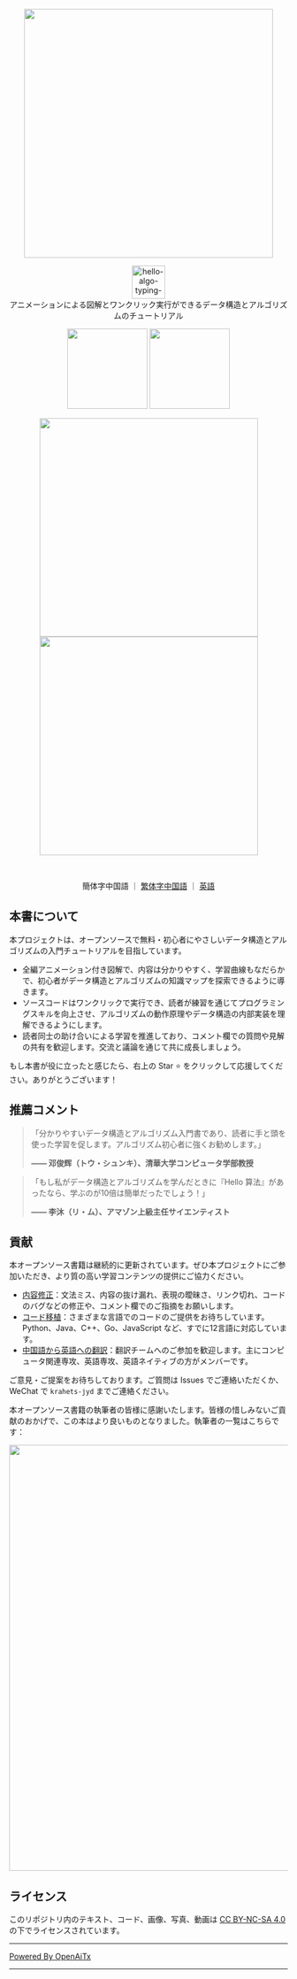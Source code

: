 <p align="center">
  <a href="https://www.hello-algo.com/">
    <img src="https://www.hello-algo.com/index.assets/hello_algo_header.png" width="450"></a>
</p>

<p align="center">
  <img style="height: 60px;" src="https://readme-typing-svg.demolab.com?font=Noto+Sans+SC&weight=400&duration=3500&pause=2000&color=21C8B8&center=true&vCenter=true&random=false&width=200&lines=Hello%2C+%E7%AE%97%E6%B3%95+!" alt="hello-algo-typing-svg" />
  </br>
  アニメーションによる図解とワンクリック実行ができるデータ構造とアルゴリズムのチュートリアル
</p>

<p align="center">
  <a href="https://www.hello-algo.com/">
    <img src="https://www.hello-algo.com/index.assets/btn_read_online_dark.svg" width="145"></a>
  <a href="https://github.com/krahets/hello-algo/releases">
    <img src="https://www.hello-algo.com/index.assets/btn_download_pdf_dark.svg" width="145"></a>
</p>

<p align="center">
  <img src="https://www.hello-algo.com/index.assets/animation.gif" width="395">
  <img src="https://www.hello-algo.com/index.assets/running_code.gif" width="395">
</p>

<p align="center">
  <img src="https://img.shields.io/badge/Python-snow?logo=python&logoColor=3776AB" alt="" />
  <img src="https://img.shields.io/badge/Java-snow?logo=coffeescript&logoColor=FC4C02" alt="" />
  <img src="https://img.shields.io/badge/C%2B%2B-snow?logo=c%2B%2B&logoColor=00599C" alt="" />
  <img src="https://img.shields.io/badge/C-snow?logo=c&logoColor=A8B9CC" alt="" />
  <img src="https://img.shields.io/badge/C%23-snow?logo=csharp&logoColor=512BD4" alt="" />
  <img src="https://img.shields.io/badge/JavaScript-snow?logo=javascript&logoColor=E9CE30" alt="" />
  <img src="https://img.shields.io/badge/Go-snow?logo=go&logoColor=00ADD8" alt="" />
  <img src="https://img.shields.io/badge/Swift-snow?logo=swift&logoColor=F05138" alt="" />
  <img src="https://img.shields.io/badge/Rust-snow?logo=rust&logoColor=000000" alt="" />
  <img src="https://img.shields.io/badge/Ruby-snow?logo=ruby&logoColor=CC342D" alt="" />
  <img src="https://img.shields.io/badge/Kotlin-snow?logo=kotlin&logoColor=7F52FF" alt="" />
  <img src="https://img.shields.io/badge/TypeScript-snow?logo=typescript&logoColor=3178C6" alt="" />
  <img src="https://img.shields.io/badge/Dart-snow?logo=dart&logoColor=0175C2" alt="" />
</p>

<p align="center">
  簡体字中国語
  ｜
  <a href="https://github.com/krahets/hello-algo/blob/main/zh-hant/README.md">繁体字中国語</a>
  ｜
  <a href="https://github.com/krahets/hello-algo/blob/main/en/README.md">英語</a>
</p>

## 本書について

本プロジェクトは、オープンソースで無料・初心者にやさしいデータ構造とアルゴリズムの入門チュートリアルを目指しています。

- 全編アニメーション付き図解で、内容は分かりやすく、学習曲線もなだらかで、初心者がデータ構造とアルゴリズムの知識マップを探索できるように導きます。
- ソースコードはワンクリックで実行でき、読者が練習を通じてプログラミングスキルを向上させ、アルゴリズムの動作原理やデータ構造の内部実装を理解できるようにします。
- 読者同士の助け合いによる学習を推進しており、コメント欄での質問や見解の共有を歓迎します。交流と議論を通じて共に成長しましょう。

もし本書が役に立ったと感じたら、右上の Star :star: をクリックして応援してください。ありがとうございます！

## 推薦コメント

> 「分かりやすいデータ構造とアルゴリズム入門書であり、読者に手と頭を使った学習を促します。アルゴリズム初心者に強くお勧めします。」
>
> **—— 邓俊辉（トウ・シュンキ）、清華大学コンピュータ学部教授**

> 「もし私がデータ構造とアルゴリズムを学んだときに『Hello 算法』があったなら、学ぶのが10倍は簡単だったでしょう！」
>
> **—— 李沐（リ・ム）、アマゾン上級主任サイエンティスト**

## 貢献

本オープンソース書籍は継続的に更新されています。ぜひ本プロジェクトにご参加いただき、より質の高い学習コンテンツの提供にご協力ください。

- [内容修正](https://www.hello-algo.com/chapter_appendix/contribution/)：文法ミス、内容の抜け漏れ、表現の曖昧さ、リンク切れ、コードのバグなどの修正や、コメント欄でのご指摘をお願いします。
- [コード移植](https://github.com/krahets/hello-algo/issues/15)：さまざまな言語でのコードのご提供をお待ちしています。Python、Java、C++、Go、JavaScript など、すでに12言語に対応しています。
- [中国語から英語への翻訳](https://github.com/krahets/hello-algo/issues/914)：翻訳チームへのご参加を歓迎します。主にコンピュータ関連専攻、英語専攻、英語ネイティブの方がメンバーです。

ご意見・ご提案をお待ちしております。ご質問は Issues でご連絡いただくか、WeChat で `krahets-jyd` までご連絡ください。

本オープンソース書籍の執筆者の皆様に感謝いたします。皆様の惜しみないご貢献のおかげで、この本はより良いものとなりました。執筆者の一覧はこちらです：

<p align="left">
    <a href="https://github.com/krahets/hello-algo/graphs/contributors">
        <img width="770" src="https://contrib.rocks/image?repo=krahets/hello-algo&max=300&columns=16" />
    </a>
</p>

## ライセンス

このリポジトリ内のテキスト、コード、画像、写真、動画は [CC BY-NC-SA 4.0](https://creativecommons.org/licenses/by-nc-sa/4.0/) の下でライセンスされています。

---

[Powered By OpenAiTx](https://github.com/OpenAiTx/OpenAiTx)

---